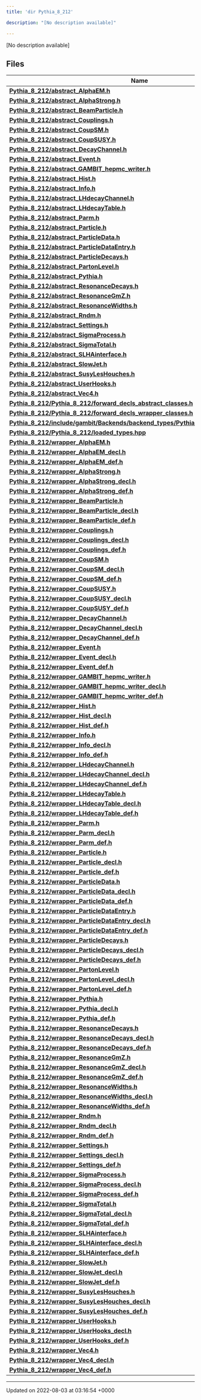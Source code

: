 ```yaml
---
title: 'dir Pythia_8_212'

description: "[No description available]"

---
```







[No description available]

## Files

| Name           |
| -------------- |
| **[Pythia_8_212/abstract_AlphaEM.h](/documentation/code/darkbit_development/files/abstract__alphaem_8h/#file-abstract-alphaem.h)**  |
| **[Pythia_8_212/abstract_AlphaStrong.h](/documentation/code/darkbit_development/files/abstract__alphastrong_8h/#file-abstract-alphastrong.h)**  |
| **[Pythia_8_212/abstract_BeamParticle.h](/documentation/code/darkbit_development/files/abstract__beamparticle_8h/#file-abstract-beamparticle.h)**  |
| **[Pythia_8_212/abstract_Couplings.h](/documentation/code/darkbit_development/files/abstract__couplings_8h/#file-abstract-couplings.h)**  |
| **[Pythia_8_212/abstract_CoupSM.h](/documentation/code/darkbit_development/files/abstract__coupsm_8h/#file-abstract-coupsm.h)**  |
| **[Pythia_8_212/abstract_CoupSUSY.h](/documentation/code/darkbit_development/files/abstract__coupsusy_8h/#file-abstract-coupsusy.h)**  |
| **[Pythia_8_212/abstract_DecayChannel.h](/documentation/code/darkbit_development/files/abstract__decaychannel_8h/#file-abstract-decaychannel.h)**  |
| **[Pythia_8_212/abstract_Event.h](/documentation/code/darkbit_development/files/abstract__event_8h/#file-abstract-event.h)**  |
| **[Pythia_8_212/abstract_GAMBIT_hepmc_writer.h](/documentation/code/darkbit_development/files/abstract__gambit__hepmc__writer_8h/#file-abstract-gambit-hepmc-writer.h)**  |
| **[Pythia_8_212/abstract_Hist.h](/documentation/code/darkbit_development/files/abstract__hist_8h/#file-abstract-hist.h)**  |
| **[Pythia_8_212/abstract_Info.h](/documentation/code/darkbit_development/files/abstract__info_8h/#file-abstract-info.h)**  |
| **[Pythia_8_212/abstract_LHdecayChannel.h](/documentation/code/darkbit_development/files/abstract__lhdecaychannel_8h/#file-abstract-lhdecaychannel.h)**  |
| **[Pythia_8_212/abstract_LHdecayTable.h](/documentation/code/darkbit_development/files/abstract__lhdecaytable_8h/#file-abstract-lhdecaytable.h)**  |
| **[Pythia_8_212/abstract_Parm.h](/documentation/code/darkbit_development/files/abstract__parm_8h/#file-abstract-parm.h)**  |
| **[Pythia_8_212/abstract_Particle.h](/documentation/code/darkbit_development/files/abstract__particle_8h/#file-abstract-particle.h)**  |
| **[Pythia_8_212/abstract_ParticleData.h](/documentation/code/darkbit_development/files/abstract__particledata_8h/#file-abstract-particledata.h)**  |
| **[Pythia_8_212/abstract_ParticleDataEntry.h](/documentation/code/darkbit_development/files/abstract__particledataentry_8h/#file-abstract-particledataentry.h)**  |
| **[Pythia_8_212/abstract_ParticleDecays.h](/documentation/code/darkbit_development/files/abstract__particledecays_8h/#file-abstract-particledecays.h)**  |
| **[Pythia_8_212/abstract_PartonLevel.h](/documentation/code/darkbit_development/files/abstract__partonlevel_8h/#file-abstract-partonlevel.h)**  |
| **[Pythia_8_212/abstract_Pythia.h](/documentation/code/darkbit_development/files/abstract__pythia_8h/#file-abstract-pythia.h)**  |
| **[Pythia_8_212/abstract_ResonanceDecays.h](/documentation/code/darkbit_development/files/abstract__resonancedecays_8h/#file-abstract-resonancedecays.h)**  |
| **[Pythia_8_212/abstract_ResonanceGmZ.h](/documentation/code/darkbit_development/files/abstract__resonancegmz_8h/#file-abstract-resonancegmz.h)**  |
| **[Pythia_8_212/abstract_ResonanceWidths.h](/documentation/code/darkbit_development/files/abstract__resonancewidths_8h/#file-abstract-resonancewidths.h)**  |
| **[Pythia_8_212/abstract_Rndm.h](/documentation/code/darkbit_development/files/abstract__rndm_8h/#file-abstract-rndm.h)**  |
| **[Pythia_8_212/abstract_Settings.h](/documentation/code/darkbit_development/files/abstract__settings_8h/#file-abstract-settings.h)**  |
| **[Pythia_8_212/abstract_SigmaProcess.h](/documentation/code/darkbit_development/files/abstract__sigmaprocess_8h/#file-abstract-sigmaprocess.h)**  |
| **[Pythia_8_212/abstract_SigmaTotal.h](/documentation/code/darkbit_development/files/abstract__sigmatotal_8h/#file-abstract-sigmatotal.h)**  |
| **[Pythia_8_212/abstract_SLHAinterface.h](/documentation/code/darkbit_development/files/abstract__slhainterface_8h/#file-abstract-slhainterface.h)**  |
| **[Pythia_8_212/abstract_SlowJet.h](/documentation/code/darkbit_development/files/abstract__slowjet_8h/#file-abstract-slowjet.h)**  |
| **[Pythia_8_212/abstract_SusyLesHouches.h](/documentation/code/darkbit_development/files/abstract__susyleshouches_8h/#file-abstract-susyleshouches.h)**  |
| **[Pythia_8_212/abstract_UserHooks.h](/documentation/code/darkbit_development/files/abstract__userhooks_8h/#file-abstract-userhooks.h)**  |
| **[Pythia_8_212/abstract_Vec4.h](/documentation/code/darkbit_development/files/abstract__vec4_8h/#file-abstract-vec4.h)**  |
| **[Pythia_8_212/Pythia_8_212/forward_decls_abstract_classes.h](/documentation/code/darkbit_development/files/pythia__8__212_2forward__decls__abstract__classes_8h/#file-pythia-8-212/forward-decls-abstract-classes.h)**  |
| **[Pythia_8_212/Pythia_8_212/forward_decls_wrapper_classes.h](/documentation/code/darkbit_development/files/pythia__8__212_2forward__decls__wrapper__classes_8h/#file-pythia-8-212/forward-decls-wrapper-classes.h)**  |
| **[Pythia_8_212/include/gambit/Backends/backend_types/Pythia_8_212/identification.hpp](/documentation/code/darkbit_development/files/include_2gambit_2backends_2backend__types_2pythia__8__212_2identification_8hpp/#file-include/gambit/backends/backend-types/pythia-8-212/identification.hpp)**  |
| **[Pythia_8_212/Pythia_8_212/loaded_types.hpp](/documentation/code/darkbit_development/files/pythia__8__212_2loaded__types_8hpp/#file-pythia-8-212/loaded-types.hpp)**  |
| **[Pythia_8_212/wrapper_AlphaEM.h](/documentation/code/darkbit_development/files/wrapper__alphaem_8h/#file-wrapper-alphaem.h)**  |
| **[Pythia_8_212/wrapper_AlphaEM_decl.h](/documentation/code/darkbit_development/files/wrapper__alphaem__decl_8h/#file-wrapper-alphaem-decl.h)**  |
| **[Pythia_8_212/wrapper_AlphaEM_def.h](/documentation/code/darkbit_development/files/wrapper__alphaem__def_8h/#file-wrapper-alphaem-def.h)**  |
| **[Pythia_8_212/wrapper_AlphaStrong.h](/documentation/code/darkbit_development/files/wrapper__alphastrong_8h/#file-wrapper-alphastrong.h)**  |
| **[Pythia_8_212/wrapper_AlphaStrong_decl.h](/documentation/code/darkbit_development/files/wrapper__alphastrong__decl_8h/#file-wrapper-alphastrong-decl.h)**  |
| **[Pythia_8_212/wrapper_AlphaStrong_def.h](/documentation/code/darkbit_development/files/wrapper__alphastrong__def_8h/#file-wrapper-alphastrong-def.h)**  |
| **[Pythia_8_212/wrapper_BeamParticle.h](/documentation/code/darkbit_development/files/wrapper__beamparticle_8h/#file-wrapper-beamparticle.h)**  |
| **[Pythia_8_212/wrapper_BeamParticle_decl.h](/documentation/code/darkbit_development/files/wrapper__beamparticle__decl_8h/#file-wrapper-beamparticle-decl.h)**  |
| **[Pythia_8_212/wrapper_BeamParticle_def.h](/documentation/code/darkbit_development/files/wrapper__beamparticle__def_8h/#file-wrapper-beamparticle-def.h)**  |
| **[Pythia_8_212/wrapper_Couplings.h](/documentation/code/darkbit_development/files/wrapper__couplings_8h/#file-wrapper-couplings.h)**  |
| **[Pythia_8_212/wrapper_Couplings_decl.h](/documentation/code/darkbit_development/files/wrapper__couplings__decl_8h/#file-wrapper-couplings-decl.h)**  |
| **[Pythia_8_212/wrapper_Couplings_def.h](/documentation/code/darkbit_development/files/wrapper__couplings__def_8h/#file-wrapper-couplings-def.h)**  |
| **[Pythia_8_212/wrapper_CoupSM.h](/documentation/code/darkbit_development/files/wrapper__coupsm_8h/#file-wrapper-coupsm.h)**  |
| **[Pythia_8_212/wrapper_CoupSM_decl.h](/documentation/code/darkbit_development/files/wrapper__coupsm__decl_8h/#file-wrapper-coupsm-decl.h)**  |
| **[Pythia_8_212/wrapper_CoupSM_def.h](/documentation/code/darkbit_development/files/wrapper__coupsm__def_8h/#file-wrapper-coupsm-def.h)**  |
| **[Pythia_8_212/wrapper_CoupSUSY.h](/documentation/code/darkbit_development/files/wrapper__coupsusy_8h/#file-wrapper-coupsusy.h)**  |
| **[Pythia_8_212/wrapper_CoupSUSY_decl.h](/documentation/code/darkbit_development/files/wrapper__coupsusy__decl_8h/#file-wrapper-coupsusy-decl.h)**  |
| **[Pythia_8_212/wrapper_CoupSUSY_def.h](/documentation/code/darkbit_development/files/wrapper__coupsusy__def_8h/#file-wrapper-coupsusy-def.h)**  |
| **[Pythia_8_212/wrapper_DecayChannel.h](/documentation/code/darkbit_development/files/wrapper__decaychannel_8h/#file-wrapper-decaychannel.h)**  |
| **[Pythia_8_212/wrapper_DecayChannel_decl.h](/documentation/code/darkbit_development/files/wrapper__decaychannel__decl_8h/#file-wrapper-decaychannel-decl.h)**  |
| **[Pythia_8_212/wrapper_DecayChannel_def.h](/documentation/code/darkbit_development/files/wrapper__decaychannel__def_8h/#file-wrapper-decaychannel-def.h)**  |
| **[Pythia_8_212/wrapper_Event.h](/documentation/code/darkbit_development/files/wrapper__event_8h/#file-wrapper-event.h)**  |
| **[Pythia_8_212/wrapper_Event_decl.h](/documentation/code/darkbit_development/files/wrapper__event__decl_8h/#file-wrapper-event-decl.h)**  |
| **[Pythia_8_212/wrapper_Event_def.h](/documentation/code/darkbit_development/files/wrapper__event__def_8h/#file-wrapper-event-def.h)**  |
| **[Pythia_8_212/wrapper_GAMBIT_hepmc_writer.h](/documentation/code/darkbit_development/files/wrapper__gambit__hepmc__writer_8h/#file-wrapper-gambit-hepmc-writer.h)**  |
| **[Pythia_8_212/wrapper_GAMBIT_hepmc_writer_decl.h](/documentation/code/darkbit_development/files/wrapper__gambit__hepmc__writer__decl_8h/#file-wrapper-gambit-hepmc-writer-decl.h)**  |
| **[Pythia_8_212/wrapper_GAMBIT_hepmc_writer_def.h](/documentation/code/darkbit_development/files/wrapper__gambit__hepmc__writer__def_8h/#file-wrapper-gambit-hepmc-writer-def.h)**  |
| **[Pythia_8_212/wrapper_Hist.h](/documentation/code/darkbit_development/files/wrapper__hist_8h/#file-wrapper-hist.h)**  |
| **[Pythia_8_212/wrapper_Hist_decl.h](/documentation/code/darkbit_development/files/wrapper__hist__decl_8h/#file-wrapper-hist-decl.h)**  |
| **[Pythia_8_212/wrapper_Hist_def.h](/documentation/code/darkbit_development/files/wrapper__hist__def_8h/#file-wrapper-hist-def.h)**  |
| **[Pythia_8_212/wrapper_Info.h](/documentation/code/darkbit_development/files/wrapper__info_8h/#file-wrapper-info.h)**  |
| **[Pythia_8_212/wrapper_Info_decl.h](/documentation/code/darkbit_development/files/wrapper__info__decl_8h/#file-wrapper-info-decl.h)**  |
| **[Pythia_8_212/wrapper_Info_def.h](/documentation/code/darkbit_development/files/wrapper__info__def_8h/#file-wrapper-info-def.h)**  |
| **[Pythia_8_212/wrapper_LHdecayChannel.h](/documentation/code/darkbit_development/files/wrapper__lhdecaychannel_8h/#file-wrapper-lhdecaychannel.h)**  |
| **[Pythia_8_212/wrapper_LHdecayChannel_decl.h](/documentation/code/darkbit_development/files/wrapper__lhdecaychannel__decl_8h/#file-wrapper-lhdecaychannel-decl.h)**  |
| **[Pythia_8_212/wrapper_LHdecayChannel_def.h](/documentation/code/darkbit_development/files/wrapper__lhdecaychannel__def_8h/#file-wrapper-lhdecaychannel-def.h)**  |
| **[Pythia_8_212/wrapper_LHdecayTable.h](/documentation/code/darkbit_development/files/wrapper__lhdecaytable_8h/#file-wrapper-lhdecaytable.h)**  |
| **[Pythia_8_212/wrapper_LHdecayTable_decl.h](/documentation/code/darkbit_development/files/wrapper__lhdecaytable__decl_8h/#file-wrapper-lhdecaytable-decl.h)**  |
| **[Pythia_8_212/wrapper_LHdecayTable_def.h](/documentation/code/darkbit_development/files/wrapper__lhdecaytable__def_8h/#file-wrapper-lhdecaytable-def.h)**  |
| **[Pythia_8_212/wrapper_Parm.h](/documentation/code/darkbit_development/files/wrapper__parm_8h/#file-wrapper-parm.h)**  |
| **[Pythia_8_212/wrapper_Parm_decl.h](/documentation/code/darkbit_development/files/wrapper__parm__decl_8h/#file-wrapper-parm-decl.h)**  |
| **[Pythia_8_212/wrapper_Parm_def.h](/documentation/code/darkbit_development/files/wrapper__parm__def_8h/#file-wrapper-parm-def.h)**  |
| **[Pythia_8_212/wrapper_Particle.h](/documentation/code/darkbit_development/files/wrapper__particle_8h/#file-wrapper-particle.h)**  |
| **[Pythia_8_212/wrapper_Particle_decl.h](/documentation/code/darkbit_development/files/wrapper__particle__decl_8h/#file-wrapper-particle-decl.h)**  |
| **[Pythia_8_212/wrapper_Particle_def.h](/documentation/code/darkbit_development/files/wrapper__particle__def_8h/#file-wrapper-particle-def.h)**  |
| **[Pythia_8_212/wrapper_ParticleData.h](/documentation/code/darkbit_development/files/wrapper__particledata_8h/#file-wrapper-particledata.h)**  |
| **[Pythia_8_212/wrapper_ParticleData_decl.h](/documentation/code/darkbit_development/files/wrapper__particledata__decl_8h/#file-wrapper-particledata-decl.h)**  |
| **[Pythia_8_212/wrapper_ParticleData_def.h](/documentation/code/darkbit_development/files/wrapper__particledata__def_8h/#file-wrapper-particledata-def.h)**  |
| **[Pythia_8_212/wrapper_ParticleDataEntry.h](/documentation/code/darkbit_development/files/wrapper__particledataentry_8h/#file-wrapper-particledataentry.h)**  |
| **[Pythia_8_212/wrapper_ParticleDataEntry_decl.h](/documentation/code/darkbit_development/files/wrapper__particledataentry__decl_8h/#file-wrapper-particledataentry-decl.h)**  |
| **[Pythia_8_212/wrapper_ParticleDataEntry_def.h](/documentation/code/darkbit_development/files/wrapper__particledataentry__def_8h/#file-wrapper-particledataentry-def.h)**  |
| **[Pythia_8_212/wrapper_ParticleDecays.h](/documentation/code/darkbit_development/files/wrapper__particledecays_8h/#file-wrapper-particledecays.h)**  |
| **[Pythia_8_212/wrapper_ParticleDecays_decl.h](/documentation/code/darkbit_development/files/wrapper__particledecays__decl_8h/#file-wrapper-particledecays-decl.h)**  |
| **[Pythia_8_212/wrapper_ParticleDecays_def.h](/documentation/code/darkbit_development/files/wrapper__particledecays__def_8h/#file-wrapper-particledecays-def.h)**  |
| **[Pythia_8_212/wrapper_PartonLevel.h](/documentation/code/darkbit_development/files/wrapper__partonlevel_8h/#file-wrapper-partonlevel.h)**  |
| **[Pythia_8_212/wrapper_PartonLevel_decl.h](/documentation/code/darkbit_development/files/wrapper__partonlevel__decl_8h/#file-wrapper-partonlevel-decl.h)**  |
| **[Pythia_8_212/wrapper_PartonLevel_def.h](/documentation/code/darkbit_development/files/wrapper__partonlevel__def_8h/#file-wrapper-partonlevel-def.h)**  |
| **[Pythia_8_212/wrapper_Pythia.h](/documentation/code/darkbit_development/files/wrapper__pythia_8h/#file-wrapper-pythia.h)**  |
| **[Pythia_8_212/wrapper_Pythia_decl.h](/documentation/code/darkbit_development/files/wrapper__pythia__decl_8h/#file-wrapper-pythia-decl.h)**  |
| **[Pythia_8_212/wrapper_Pythia_def.h](/documentation/code/darkbit_development/files/wrapper__pythia__def_8h/#file-wrapper-pythia-def.h)**  |
| **[Pythia_8_212/wrapper_ResonanceDecays.h](/documentation/code/darkbit_development/files/wrapper__resonancedecays_8h/#file-wrapper-resonancedecays.h)**  |
| **[Pythia_8_212/wrapper_ResonanceDecays_decl.h](/documentation/code/darkbit_development/files/wrapper__resonancedecays__decl_8h/#file-wrapper-resonancedecays-decl.h)**  |
| **[Pythia_8_212/wrapper_ResonanceDecays_def.h](/documentation/code/darkbit_development/files/wrapper__resonancedecays__def_8h/#file-wrapper-resonancedecays-def.h)**  |
| **[Pythia_8_212/wrapper_ResonanceGmZ.h](/documentation/code/darkbit_development/files/wrapper__resonancegmz_8h/#file-wrapper-resonancegmz.h)**  |
| **[Pythia_8_212/wrapper_ResonanceGmZ_decl.h](/documentation/code/darkbit_development/files/wrapper__resonancegmz__decl_8h/#file-wrapper-resonancegmz-decl.h)**  |
| **[Pythia_8_212/wrapper_ResonanceGmZ_def.h](/documentation/code/darkbit_development/files/wrapper__resonancegmz__def_8h/#file-wrapper-resonancegmz-def.h)**  |
| **[Pythia_8_212/wrapper_ResonanceWidths.h](/documentation/code/darkbit_development/files/wrapper__resonancewidths_8h/#file-wrapper-resonancewidths.h)**  |
| **[Pythia_8_212/wrapper_ResonanceWidths_decl.h](/documentation/code/darkbit_development/files/wrapper__resonancewidths__decl_8h/#file-wrapper-resonancewidths-decl.h)**  |
| **[Pythia_8_212/wrapper_ResonanceWidths_def.h](/documentation/code/darkbit_development/files/wrapper__resonancewidths__def_8h/#file-wrapper-resonancewidths-def.h)**  |
| **[Pythia_8_212/wrapper_Rndm.h](/documentation/code/darkbit_development/files/wrapper__rndm_8h/#file-wrapper-rndm.h)**  |
| **[Pythia_8_212/wrapper_Rndm_decl.h](/documentation/code/darkbit_development/files/wrapper__rndm__decl_8h/#file-wrapper-rndm-decl.h)**  |
| **[Pythia_8_212/wrapper_Rndm_def.h](/documentation/code/darkbit_development/files/wrapper__rndm__def_8h/#file-wrapper-rndm-def.h)**  |
| **[Pythia_8_212/wrapper_Settings.h](/documentation/code/darkbit_development/files/wrapper__settings_8h/#file-wrapper-settings.h)**  |
| **[Pythia_8_212/wrapper_Settings_decl.h](/documentation/code/darkbit_development/files/wrapper__settings__decl_8h/#file-wrapper-settings-decl.h)**  |
| **[Pythia_8_212/wrapper_Settings_def.h](/documentation/code/darkbit_development/files/wrapper__settings__def_8h/#file-wrapper-settings-def.h)**  |
| **[Pythia_8_212/wrapper_SigmaProcess.h](/documentation/code/darkbit_development/files/wrapper__sigmaprocess_8h/#file-wrapper-sigmaprocess.h)**  |
| **[Pythia_8_212/wrapper_SigmaProcess_decl.h](/documentation/code/darkbit_development/files/wrapper__sigmaprocess__decl_8h/#file-wrapper-sigmaprocess-decl.h)**  |
| **[Pythia_8_212/wrapper_SigmaProcess_def.h](/documentation/code/darkbit_development/files/wrapper__sigmaprocess__def_8h/#file-wrapper-sigmaprocess-def.h)**  |
| **[Pythia_8_212/wrapper_SigmaTotal.h](/documentation/code/darkbit_development/files/wrapper__sigmatotal_8h/#file-wrapper-sigmatotal.h)**  |
| **[Pythia_8_212/wrapper_SigmaTotal_decl.h](/documentation/code/darkbit_development/files/wrapper__sigmatotal__decl_8h/#file-wrapper-sigmatotal-decl.h)**  |
| **[Pythia_8_212/wrapper_SigmaTotal_def.h](/documentation/code/darkbit_development/files/wrapper__sigmatotal__def_8h/#file-wrapper-sigmatotal-def.h)**  |
| **[Pythia_8_212/wrapper_SLHAinterface.h](/documentation/code/darkbit_development/files/wrapper__slhainterface_8h/#file-wrapper-slhainterface.h)**  |
| **[Pythia_8_212/wrapper_SLHAinterface_decl.h](/documentation/code/darkbit_development/files/wrapper__slhainterface__decl_8h/#file-wrapper-slhainterface-decl.h)**  |
| **[Pythia_8_212/wrapper_SLHAinterface_def.h](/documentation/code/darkbit_development/files/wrapper__slhainterface__def_8h/#file-wrapper-slhainterface-def.h)**  |
| **[Pythia_8_212/wrapper_SlowJet.h](/documentation/code/darkbit_development/files/wrapper__slowjet_8h/#file-wrapper-slowjet.h)**  |
| **[Pythia_8_212/wrapper_SlowJet_decl.h](/documentation/code/darkbit_development/files/wrapper__slowjet__decl_8h/#file-wrapper-slowjet-decl.h)**  |
| **[Pythia_8_212/wrapper_SlowJet_def.h](/documentation/code/darkbit_development/files/wrapper__slowjet__def_8h/#file-wrapper-slowjet-def.h)**  |
| **[Pythia_8_212/wrapper_SusyLesHouches.h](/documentation/code/darkbit_development/files/wrapper__susyleshouches_8h/#file-wrapper-susyleshouches.h)**  |
| **[Pythia_8_212/wrapper_SusyLesHouches_decl.h](/documentation/code/darkbit_development/files/wrapper__susyleshouches__decl_8h/#file-wrapper-susyleshouches-decl.h)**  |
| **[Pythia_8_212/wrapper_SusyLesHouches_def.h](/documentation/code/darkbit_development/files/wrapper__susyleshouches__def_8h/#file-wrapper-susyleshouches-def.h)**  |
| **[Pythia_8_212/wrapper_UserHooks.h](/documentation/code/darkbit_development/files/wrapper__userhooks_8h/#file-wrapper-userhooks.h)**  |
| **[Pythia_8_212/wrapper_UserHooks_decl.h](/documentation/code/darkbit_development/files/wrapper__userhooks__decl_8h/#file-wrapper-userhooks-decl.h)**  |
| **[Pythia_8_212/wrapper_UserHooks_def.h](/documentation/code/darkbit_development/files/wrapper__userhooks__def_8h/#file-wrapper-userhooks-def.h)**  |
| **[Pythia_8_212/wrapper_Vec4.h](/documentation/code/darkbit_development/files/wrapper__vec4_8h/#file-wrapper-vec4.h)**  |
| **[Pythia_8_212/wrapper_Vec4_decl.h](/documentation/code/darkbit_development/files/wrapper__vec4__decl_8h/#file-wrapper-vec4-decl.h)**  |
| **[Pythia_8_212/wrapper_Vec4_def.h](/documentation/code/darkbit_development/files/wrapper__vec4__def_8h/#file-wrapper-vec4-def.h)**  |






-------------------------------

Updated on 2022-08-03 at 03:16:54 +0000
